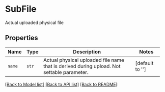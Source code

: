 # SubFile

Actual uploaded physical file

## Properties
Name | Type | Description | Notes
------------ | ------------- | ------------- | -------------
| `name` | ```str``` |  Actual physical uploaded file name that is derived during upload. Not settable parameter.  |  [default to ''] |

[[Back to Model list]](../README.md#documentation-for-models) [[Back to API list]](../README.md#documentation-for-api-endpoints) [[Back to README]](../README.md)

